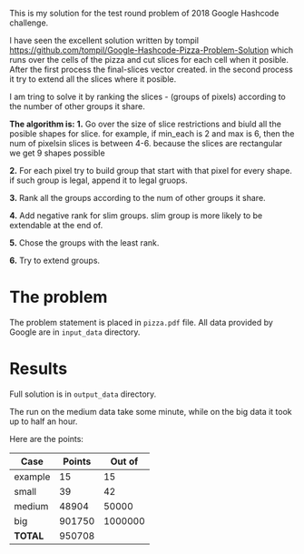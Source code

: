 This is my solution for the test round problem of 2018 Google Hashcode challenge.

I have seen the excellent solution written by tompil https://github.com/tompil/Google-Hashcode-Pizza-Problem-Solution
which runs over the cells of the pizza and cut slices for each cell when it posible.
After the first process the final-slices vector created. in the second process it try to
extend all the slices where it posible.

I am tring to solve it by ranking the slices - (groups of pixels) according to the number of other groups it share.

**The algorithm is:**
**1.** Go over the size of slice restrictions and biuld all the posible shapes for slice.
for example, if min_each is 2 and max is 6, then the num of pixelsin slices is between 4-6.
because the slices are rectangular we get 9 shapes possible

**2.** For each pixel try to build group that start with that pixel for every shape. if such group is legal,
append it to legal gruops.

**3.** Rank all the groups according to the num of other groups it share.

**4.** Add negative rank for slim groups. slim group is more likely to be extendable at the end of.

**5.** Chose the groups with the least rank.

**6.** Try to extend groups.


# The problem
The problem statement is placed in `pizza.pdf` file. All data provided by Google are in
`input_data` directory.
# Results
Full solution is in `output_data` directory.

The run on the medium data take some minute, while on the big data it took up to half an hour. 

Here are the points:

| Case      | Points | Out of  |
|-----------|--------|---------|
| example   | 15     | 15      |
| small     | 39     | 42      |
| medium    | 48904  | 50000   |
| big       | 901750 | 1000000 |
| **TOTAL** | 950708 |         |




